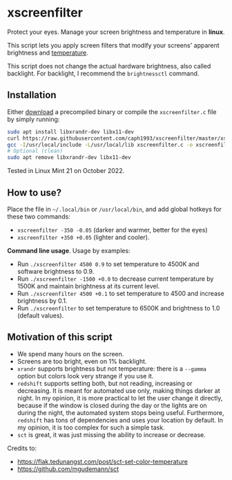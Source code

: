 
# xscreenfilter

Protect your eyes. Manage your screen brightness and temperature in **linux**.

This script lets you apply screen filters that modify your screens' apparent brightness and [temperature](https://en.wikipedia.org/wiki/Color_temperature).

This script does not change the actual hardware brightness, also called backlight. For backlight, I recommend the `brightnessctl` command.


## Installation

Either [download](https://raw.githubusercontent.com/caph1993/xscreenfilter/master/dist/xscreenfilter) a precompiled binary or compile the `xscreenfilter.c` file by simply running:

```sh
sudo apt install libxrandr-dev libx11-dev
curl https://raw.githubusercontent.com/caph1993/xscreenfilter/master/xscreenfilter.c > xscreenfilter.c
gcc -I/usr/local/include -L/usr/local/lib xscreenfilter.c -o xscreenfilter -lXrandr -lX11
# Optional (clean)
sudo apt remove libxrandr-dev libx11-dev
```

Tested in Linux Mint 21 on October 2022.

## How to use?

Place the file in `~/.local/bin` or `/usr/local/bin`, and add global hotkeys for these two commands:

 - `xscreenfilter -350 -0.05` (darker and warmer, better for the eyes)
 - `xscreenfilter +350 +0.05` (lighter and cooler).


**Command line usage**. Usage by examples:

 - Run `./xscreenfilter 4500 0.9` to set temperature to 4500K and software brightness to 0.9.
 - Run `./xscreenfilter -1500 +0.0` to decrease current temperature by 1500K and maintain brightness at its current level.
 - Run `./xscreenfilter 4500 +0.1` to set temperature to 4500 and increase brightness by 0.1.
 - Run `./xscreenfilter` to set temperature to 6500K and brightness to 1.0 (default values).


## Motivation of this script

 - We spend many hours on the screen.
 - Screens are too bright, even on 1% backlight.
 - `xrandr` supports brightness but not temperature: there is a `--gamma` option but colors look very strange if you use it.
 - `redshift` supports setting both, but not reading, increasing or decreasing. It is meant for automated use only, making things darker at night. In my opinion, it is more practical to let the user change it directly, because if the window is closed during the day or the lights are on during the night, the automated system stops being useful. Furthermore, `redshift` has tons of dependencies and uses your location by default. In my opinion, it is too complex for such a simple task.
 - `sct` is great, it was just missing the ability to increase or decrease.

Credits to:
 - https://flak.tedunangst.com/post/sct-set-color-temperature
 - https://github.com/mgudemann/sct